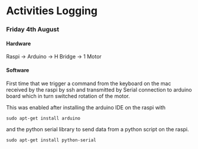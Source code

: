 # Activities Logging

### Friday 4th August

#### Hardware

Raspi -> Arduino -> H Bridge -> 1 Motor

#### Software

First time that we trigger a command from the keyboard on the mac received by the raspi by ssh and transmitted by
Serial connection to arduino board which in turn switched rotation of the motor.

This was enabled after installing the arduino IDE on the raspi with

```shell
sudo apt-­get install arduino
```

and the python serial library to send data from a python script on the raspi.

```shell
sudo apt-get install python-serial
```
